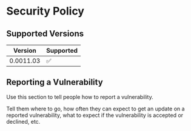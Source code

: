 # Security Policy

## Supported Versions

| Version | Supported          |
| ------- | ------------------ |
| 0.0011.03   | :white_check_mark: |

## Reporting a Vulnerability

Use this section to tell people how to report a vulnerability.

Tell them where to go, how often they can expect to get an update on a reported vulnerability, what to expect if the vulnerability is accepted or declined, etc.
